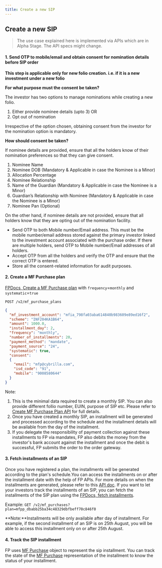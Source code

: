 ```yaml
---
title: Create a new SIP
---
```

## Create a new SIP
> The use case explained here is implemented via APIs which are in Alpha Stage. The API specs might change.

#### 1. Send OTP to mobile/email and obtain consent for nomination details before SIP order

**This step is applicable only for new folio creation. i.e. if it is a new investment under a new folio**

**For what purpose must the consent be taken?**

The investor has two options to manage nominations while creating a new folio.

1. Either provide nominee details (upto 3) OR
2. Opt out of nomination

Irrespective of the option chosen, obtaining consent from the investor for the nomination option is mandatory.

**How should consent be taken?**

If nominee details are provided, ensure that all the holders know of their nomination preferences so that they can give consent.
1. Nominee Name
2. Nominee DOB (Mandatory & Applicable in case the Nominee is a Minor)
3. Allocation Percentage
4. Nominee Relationship
5. Name of the Guardian (Mandatory & Applicable in case the Nominee is a Minor) 
6. Guardian’s Relationship with Nominee (Mandatory & Applicable in case the Nominee is a Minor) 
7. Nominee Pan (Optional)

On the other hand, if nominee details are not provided, ensure that all holders know that they are opting out of the nomination facility.

- Send OTP to both Mobile number/Email address. This must be the mobile number/email address stored against the primary investor linked to the investment account associated with the purchase order. If there are multiple holders, send OTP to Mobile number/Email addresses of all holders.
- Accept OTP from all the holders and verify the OTP and ensure that the correct OTP is entered.
- Store all the consent-related information for audit purposes.

#### 2. Create a MF Purchase plan

[FPDocs, Create a MF Purchase plan](https://fintechprimitives.com/docs/api/#create-a-purchase-plan) with `frequency`=`monthly` and `systematic`=`true`

`POST /v2/mf_purchase_plans`
```json
{
  "mf_investment_account": "mfia_798fa03aba614840b983609e89ed16f2",
  "scheme": "INF204KA1B64",
  "amount": 1000.0,
  "installment_day": 2,
  "frequency": "monthly",
  "number_of_installments": 20,
  "payment_method": "mandate",
  "payment_source": "24",
  "systematic": true,
  "consent":
  {
    "email": "mfp@cybrilla.com",
    "isd_code": "91",
    "mobile": "9008580644"
  }
}
```
Note: 
1. This is the minimal data required to create a monthly SIP. You can also provide different follio number, EUIN, purpose of SIP etc. Please refer to [Create MF Purchase Plan API](https://fintechprimitives.com/docs/api/#create-a-purchase-plan) for full details.
2. Once you have created a monthly SIP, an installment will be generated and processed according to the schedule and the installment details will be available from the day of the installment. 
3. If you delegate the responsibility of payment collection against these installments to FP via mandates, FP also debits the money from the investor's bank account against the installment and once the debit is successful, FP submits the order to the order gateway.


#### 3. Fetch installments of an SIP
Once you have registered a plan, the installments will be generated according to the plan's schedule.You can access the installments on or after the installment date with the help of FP APIs. For more details on when the installments are generated, please refer to this [API doc](https://fintechprimitives.com/docs/api/#installment-generation). If you want to let your investors track the installments of an SIP, you can fetch the installments of the SIP plan using the [FPDocs, fetch installments](https://fintechprimitives.com/docs/api/#list-all-mf-purchases). 

Example: `GET /v2/mf_purchases?plan=mfpp_dbabb25ba34c48329dbfbeff70c846f0`

**Note:**Installments will be only available after day of installment. For example, if the second installment of an SIP is on 25th August, you will be able to access this installment only on or after 25th August.

#### 4. Track the SIP installment
FP uses [MF Purchase](https://fintechprimitives.com/docs/api/#mf-purchase-object) object to represent the sip installment. You can track the state of the [MF Purchase](https://fintechprimitives.com/docs/api/#mf-purchase-object) representation of the installment to know the status of your installment.
